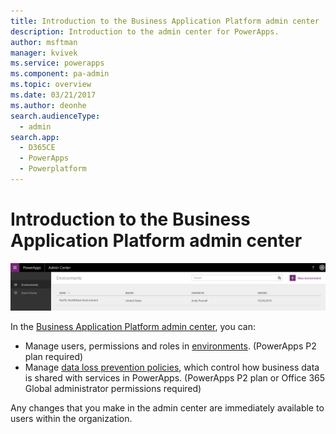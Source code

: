 ```yaml
---
title: Introduction to the Business Application Platform admin center | Microsoft Docs
description: Introduction to the admin center for PowerApps.
author: msftman
manager: kvivek
ms.service: powerapps
ms.component: pa-admin
ms.topic: overview
ms.date: 03/21/2017
ms.author: deonhe
search.audienceType: 
  - admin
search.app: 
  - D365CE
  - PowerApps
  - Powerplatform
---
```


# Introduction to the Business Application Platform admin center

![overview](./media/introduction-to-the-admin-center/overview.png)  

In the [Business Application Platform admin center](https://admin.powerapps.com), you can:

* Manage users, permissions and roles in [environments](environments-administration.md). (PowerApps P2 plan required)
* Manage [data loss prevention policies](prevent-data-loss.md), which control how business data is shared with services in PowerApps. (PowerApps P2 plan or Office 365 Global administrator permissions required)

Any changes that you make in the admin center are immediately available to users within the organization.     

